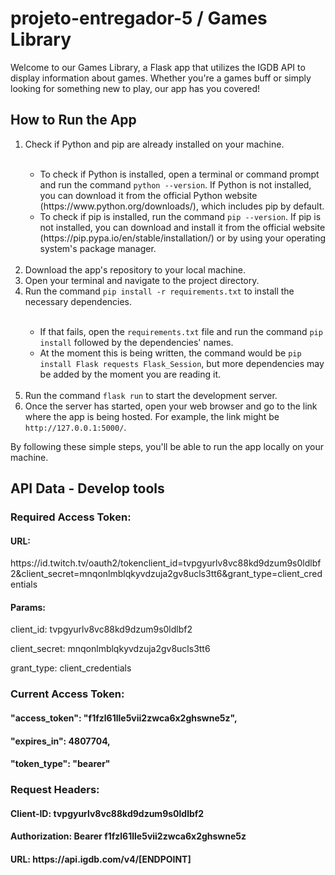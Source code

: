 <h1>projeto-entregador-5 / Games Library </h1>

<p>Welcome to our Games Library, a Flask app that utilizes the IGDB API to display information about games. Whether you're a games buff or simply looking for something new to play, our app has you covered!</p>

<h2>How to Run the App</h2>
<ol>
    <li>Check if Python and pip are already installed on your machine.  </li>
    <br>
    <ul>
        <li>To check if Python is installed, open a terminal or command prompt and run the command <code>python --version</code>. If Python is not installed, you can download it from the official Python website (https://www.python.org/downloads/), which includes pip by default.</li>
        <li>To check if pip is installed, run the command <code>pip --version</code>. If pip is not installed, you can download and install it from the official website (https://pip.pypa.io/en/stable/installation/) or by using your operating system's package manager.</li>
    </ul>
    <br>
    <li>Download the app's repository to your local machine.</li>
    <li>Open your terminal and navigate to the project directory.</li>
    <li>Run the command <code>pip install -r requirements.txt</code> to install the necessary dependencies.</li>
    <br>
    <ul>
        <li>If that fails, open the  <code>requirements.txt</code> file and run the command <code>pip install</code> followed by the dependencies' names.</li>
        <li>At the moment this is being written, the command would be <code>pip install Flask requests Flask_Session</code>, but more dependencies may be added by the moment you are reading it.</li>
    </ul>
    <br>
    <li>Run the command <code>flask run</code> to start the development server.</li>
    <li>Once the server has started, open your web browser and go to the link where the app is being hosted. For
        example, the link might be <code>http://127.0.0.1:5000/</code>.</li>
</ol>
<p>By following these simple steps, you'll be able to run the app locally on your machine.</p>

<h2>API Data - Develop tools </h2>

<h3>Required Access Token:</h3>
<h4>URL:</h4>
<p> https://id.twitch.tv/oauth2/tokenclient_id=tvpgyurlv8vc88kd9dzum9s0ldlbf2&client_secret=mnqonlmblqkyvdzuja2gv8ucls3tt6&grant_type=client_credentials</p>
<h4>Params:</h4>
<p>client_id: tvpgyurlv8vc88kd9dzum9s0ldlbf2</p>
<p>client_secret: mnqonlmblqkyvdzuja2gv8ucls3tt6</p>
<p>grant_type: client_credentials</p>

<h3>Current Access Token:</h3>

<h4>"access_token": "f1fzl61lle5vii2zwca6x2ghswne5z",</h4>
<h4>"expires_in": 4807704,</h4>
<h4>"token_type": "bearer"</h4>

<h3>Request Headers:</h3>
<h4>Client-ID: tvpgyurlv8vc88kd9dzum9s0ldlbf2</h4>
<h4>Authorization: Bearer f1fzl61lle5vii2zwca6x2ghswne5z</h4>
<h4>URL: https://api.igdb.com/v4/[ENDPOINT]</h4>


